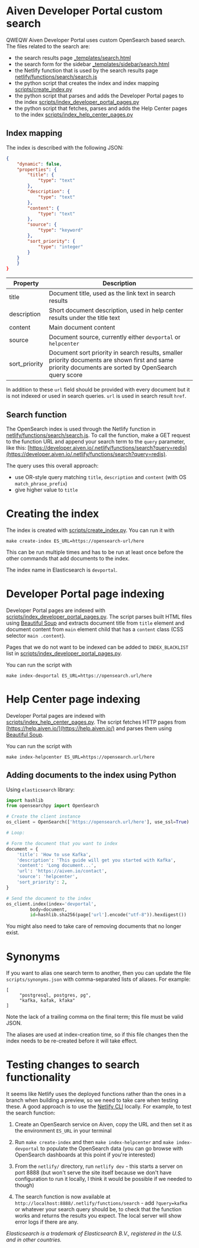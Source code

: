 # Aiven Developer Portal custom search
QWEQW
Aiven Developer Portal uses custom OpenSearch based search. The files related to the search are:

- the search results page [\_templates/search.html](_templates/search.html)
- the search form for the sidebar [\_templates/sidebar/search.html](_templates/sidebar/search.html)
- the Netlify function that is used by the search results page [netlify/functions/search/search.js](netlify/functions/search/search.js)
- the python script that creates the index and index mapping [scripts/create_index.py](scripts/create_index.py)
- the python script that parses and adds the Developer Portal pages to the index [scripts/index_developer_portal_pages.py](scripts/index_developer_portal_pages.py)
- the python script that fetches, parses and adds the Help Center pages to the index [scripts/index_help_center_pages.py](scripts/index_help_center_pages.py)

## Index mapping

The index is described with the following JSON:

```json
{
    "dynamic": false,
    "properties": {
        "title": {
            "type": "text"
        },
        "description": {
            "type": "text"
        },
        "content": {
            "type": "text"
        },
        "source": {
            "type": "keyword"
        },
        "sort_priority": {
            "type": "integer"
        }
    }
    }
}
```

| Property      | Description                                                                                                                                              |
| ------------- | -------------------------------------------------------------------------------------------------------------------------------------------------------- |
| title         | Document title, used as the link text in search results                                                                                                  |
| description   | Short document description, used in help center results under the title text                                                                             |
| content       | Main document content                                                                                                                                    |
| source        | Document source, currently either `devportal` or `helpcenter`                                                                                            |
| sort_priority | Document sort priority in search results, smaller priority documents are shown first and same priority documents are sorted by OpenSearch query score |

In addition to these `url` field should be provided with every document but it is not indexed or used in search queries. `url` is used in search result `href`.

## Search function

The OpenSearch index is used through the Netlify function in [netlify/functions/search/search.js](netlify/functions/search/search.js). To call the function, make a GET request to the function URL and append your search term to the `query` parameter, like this: [https://developer.aiven.io/.netlify/functions/search?query=redis](https://developer.aiven.io/.netlify/functions/search?query=redis).

The query uses this overall approach:

- use OR-style query matching `title`, `description` and `content` (with OS `match_phrase_prefix`)
- give higher value to `title`


# Creating the index

The index is created with [scripts/create_index.py](scripts/create_index.py). You can run it with

```
make create-index ES_URL=https://opensearch-url/here
```

This can be run multiple times and has to be run at least once before the other commands that add documents to the index.

The index name in Elasticsearch is `devportal`.

# Developer Portal page indexing

Developer Portal pages are indexed with [scripts/index_developer_portal_pages.py](scripts/index_developer_portal_pages.py).
The script parses built HTML files using [Beautiful Soup](https://www.crummy.com/software/BeautifulSoup/bs4/doc/)
and extracts document title from `title` element and document content from `main` element child that has a `content` class (CSS selector `main .content`).

Pages that we do not want to be indexed can be added to `INDEX_BLACKLIST` list in [scripts/index_developer_portal_pages.py](scripts/index_developer_portal_pages.py).

You can run the script with

```
make index-devportal ES_URL=https://opensearch.url/here
```

# Help Center page indexing

Developer Portal pages are indexed with [scripts/index_help_center_pages.py](scripts/index_help_center_pages.py).
The script fetches HTTP pages from [https://help.aiven.io/](https://help.aiven.io/) and parses them using [Beautiful Soup](https://www.crummy.com/software/BeautifulSoup/bs4/doc/).

You can run the script with

```
make index-helpcenter ES_URL=https://opensearch.url/here
```

## Adding documents to the index using Python

Using `elasticsearch` library:

```python
import hashlib
from opensearchpy import OpenSearch

# Create the client instance
os_client = OpenSearch(['https://opensearch.url/here'], use_ssl=True)

# Loop:

# Form the document that you want to index
document = {
    'title': 'How to use Kafka',
    'description': 'This guide will get you started with Kafka',
    'content': 'Long document...',
    'url': 'https://aiven.io/contact',
    'source': 'helpcenter',
    'sort_priority': 2,
}

# Send the document to the index
os_client.index(index='devportal',
         body=document,
         id=hashlib.sha256(page['url'].encode("utf-8")).hexdigest())
```

You might also need to take care of removing documents that no longer exist.

# Synonyms

If you want to alias one search term to another, then you can update the file `scripts/synonyms.json` with comma-separated lists of aliases.  For example:
```
[
     "postgresql, postgres, pg",
     "kafka, kafak, kfaka"
]
```
Note the lack of a trailing comma on the final term; this file must be valid JSON.

The aliases are used at index-creation time, so if this file changes then the index needs to be re-created before it will take effect.

# Testing changes to search functionality

It seems like Netlify uses the deployed functions rather than the ones in a branch when building a preview, so we need to take care when testing these. A good approach is to use the [Netlify CLI](https://www.netlify.com/products/cli/) locally. For example, to test the search function:

1. Create an OpenSearch service on Aiven, copy the URL and then set it as the environment `ES_URL` in your terminal

2. Run `make create-index` and then `make index-helpcenter` and `make index-devportal` to populate the OpenSearch data (you can go browse with OpenSearch dashboards at this point if you're interested)

3. From the `netlify/` directory, run `netlify dev` - this starts a server on port 8888 (but won't serve the site itself because we don't have configuration to run it locally, I think it would be possible if we needed to though)

4. The search function is now available at `http://localhost:8888/.netlify/functions/search` - add `?query=kafka` or whatever your search query should be, to check that the function works and returns the results you expect. The local server will show error logs if there are any.

_Elasticsearch is a trademark of Elasticsearch B.V., registered in the U.S. and in other countries._
